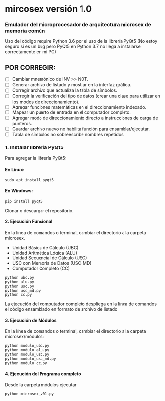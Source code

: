 # mircosex versión 1.0
### Emulador del microprocesador de arquitectura microsex de memoria común

Uso del código require Python 3.6 por el uso de la librería PyQt5
(No estoy seguro si es un bug pero PyQt5 en Python 3.7 no llega a instalarse correctamente en mi PC)

## POR CORREGIR:

- [ ] Cambiar mnemónico de INV >> NOT.
- [ ] Generar archivo de listado y mostrar en la interfaz gráfica.
- [ ] Corregir archivo que actualiza la tabla de símbolos.
- [ ] Corregir la verificación del tipo de datos (crear una clase para utilizar en los modos de direccionamiento).
- [ ] Agregar funciones matemáticas en el direccionamiento indexado.
- [ ] Mapear un puerto de entrada en el computador completo.
- [ ] Agregar modo de direccionamiento directo a instrucciones de carga de punteros.
- [ ] Guardar archivo nuevo no habilita función para ensamblar/ejecutar.
- [ ] Tabla de símbolos no sobreescribe nombres repetidos.

### 1. Instalar librería PyQt5

Para agregar la librería PyQt5:

#### En Linux:

    sudo apt install pyqt5

#### En Windows:

    pip install pyqt5
  
Clonar o descargar el repositorio.
  
#### 2. Ejecución Funcional

En la línea de comandos o terminal, cambiar el directorio a la carpeta microsex.

- Unidad Básica de Cálculo (UBC)
- Unidad Aritmética Lógica (ALU)
- Unidad Secuencial de Cálculo (USC)
- USC con Memoria de Datos (USC-MD)
- Computador Completo (CC)

```
python ubc.py
python alu.py
python usc.py 
python usc_md.py
python cc.py
```

La ejecución del computador completo despliega en la línea de comandos el código ensamblado en formato de archivo de listado


#### 3. Ejecución de Módulos

En la línea de comandos o terminal, cambiar el directorio a la carpeta microsex/módulos:

```  
python modulo_ubc.py
python modulo_alu.py
python modulo_usc.py
python modulo_usc_md.py
python modulo_cc.py
```

#### 4. Ejecución del Programa completo

Desde la carpeta módulos ejecutar

    python microsex_v01.py
